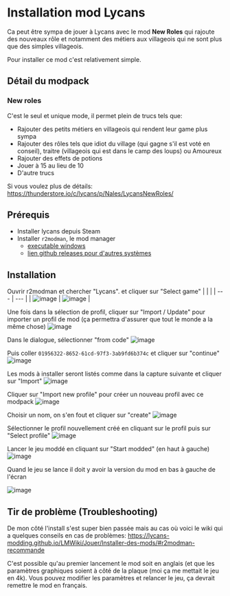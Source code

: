 # Installation mod Lycans
Ca peut être sympa de jouer à Lycans avec le mod **New Roles** qui rajoute des nouveaux rôle et notamment des métiers aux villageois qui ne sont plus que des simples villageois.

Pour installer ce mod c'est relativement simple.

## Détail du modpack
### New roles
C'est le seul et unique mode, il permet plein de trucs tels que:
- Rajouter des petits métiers en villageois qui rendent leur game plus sympa
- Rajouter des rôles tels que idiot du village (qui gagne s'il est voté en conseil), traitre (villageois qui est dans le camp des loups) ou Amoureux
- Rajouter des effets de potions
- Jouer à 15 au lieu de 10
- D'autre trucs

Si vous voulez plus de détails:
https://thunderstore.io/c/lycans/p/Nales/LycansNewRoles/

## Prérequis
- Installer lycans depuis Steam
- Installer `r2modman`, le mod manager
	- [executable windows](https://github.com/ebkr/r2modmanPlus/releases/download/v3.1.56/r2modman-Setup-3.1.56.exe)
	- [lien github releases pour d'autres systèmes](https://github.com/ebkr/r2modmanPlus/releases)


## Installation
Ouvrir r2modman et chercher "Lycans". et cliquer sur "Select game"
| | |
| --- | --- |
| ![image](https://github.com/user-attachments/assets/160969ef-a651-49ff-affd-68b4468d24b0) | ![image](https://github.com/user-attachments/assets/ed2e3989-edb7-46aa-a19f-83252ef44c81) |


Une fois dans la sélection de profil, cliquer sur "Import / Update" pour importer un profil de mod (ça permettra d'assurer que tout le monde a la même chose)
![image](https://github.com/user-attachments/assets/394d4759-1fa4-4f48-b083-fb6ed7b1d385)

Dans le dialogue, sélectionner "from code"
![image](https://github.com/user-attachments/assets/b8d5a31d-46e2-4b93-a5ee-8f90e5d0b8e9)

Puis coller `01956322-8652-61cd-97f3-3ab9fd6b374c` et cliquer sur "continue"
![image](https://github.com/user-attachments/assets/c0ab3868-0dfc-492f-baaf-903ba9eea8ad)

Les mods à installer seront listés comme dans la capture suivante et cliquer sur "Import"
![image](https://github.com/user-attachments/assets/1c947b34-0161-433f-9df0-e3fabeb36d15)

Cliquer sur "Import new profile" pour créer un nouveau profil avec ce modpack
![image](https://github.com/user-attachments/assets/5028947a-3ac9-434b-abff-9b90d2f187d4)

Choisir un nom, on s'en fout et cliquer sur "create"
![image](https://github.com/user-attachments/assets/76fe2865-d6e4-48b8-9fd9-b39d28dc1e6b)

Sélectionner le profil nouvellement créé en cliquant sur le profil puis sur "Select profile"
![image](https://github.com/user-attachments/assets/1c81e1df-8852-4dcf-9002-3bfd6e54f926)

Lancer le jeu moddé en cliquant sur "Start modded" (en haut à gauche)
![image](https://github.com/user-attachments/assets/48b3c039-3bda-4543-b9f4-f26ad9d19a0d)

Quand le jeu se lance il doit y avoir la version du mod en bas à gauche de l'écran

![image](https://github.com/user-attachments/assets/c6153ecb-2d08-489c-8634-a3fb1ec047b8)

## Tir de problème (Troubleshooting)
De mon côté l'install s'est super bien passée mais au cas où voici le wiki qui a quelques conseils en cas de problèmes: https://lycans-modding.github.io/LMWiki/Jouer/Installer-des-mods/#r2modman-recommande

C'est possible qu'au premier lancement le mod soit en anglais (et que les paramètres graphiques soient à côté de la plaque (moi ça me mettait le jeu en 4k). Vous pouvez modifier les paramètres et relancer le jeu, ça devrait remettre le mod en français.

